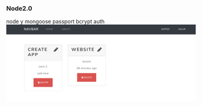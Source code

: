 ### Node2.0
node y mongoose passport bcrypt auth 
![alt text](https://github.com/leonardopernett/Node2.0/blob/master/src/public/screenshot.png)
